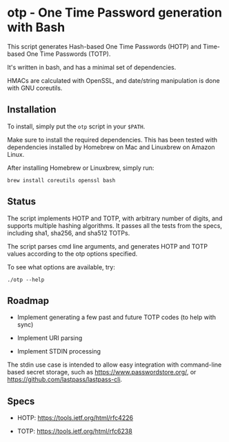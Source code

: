 # otp - One Time Password generation with Bash

This script generates Hash-based One Time Passwords (HOTP) and Time-based One Time Passwords (TOTP).

It's written in bash, and has a minimal set of dependencies.

HMACs are calculated with OpenSSL, and date/string manipulation is done with GNU coreutils.

## Installation

To install, simply put the `otp` script in your `$PATH`.

Make sure to install the required dependencies. This has been tested with dependencies installed by Homebrew on Mac and Linuxbrew on Amazon Linux.

After installing Homebrew or Linuxbrew, simply run:

    brew install coreutils openssl bash

## Status

The script implements HOTP and TOTP, with arbitrary number of digits, and supports multiple hashing algorithms. It passes all the tests from the specs, including sha1, sha256, and sha512 TOTPs.

The script parses cmd line arguments, and generates HOTP and TOTP values according to the otp options specified.

To see what options are available, try:

    ./otp --help

## Roadmap

- Implement generating a few past and future TOTP codes (to help with sync)

- Implement URI parsing

- Implement STDIN processing

The stdin use case is intended to allow easy integration with command-line based secret storage, such as https://www.passwordstore.org/, or https://github.com/lastpass/lastpass-cli.

## Specs

- HOTP: https://tools.ietf.org/html/rfc4226

- TOTP: https://tools.ietf.org/html/rfc6238



